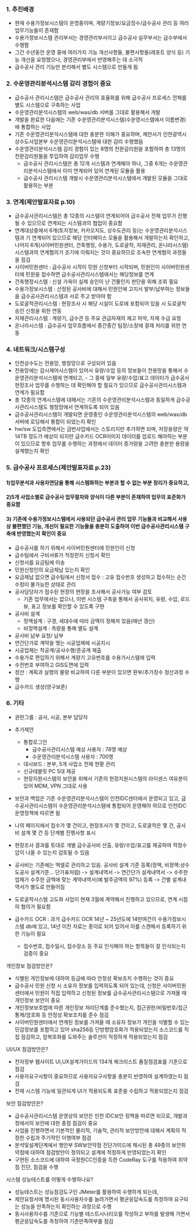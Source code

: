 
### 1. 추진배경
- 현재 수용가정보시스템이 운영중이며, 계량기정보/요금징수/급수공사 관리 등 여러 업무기능들이 존재함
- 수용가정보시스템 관리부서는 경영관리부서이고 급수공사 실무부서는 급수부에서 수행함
- 그간 수년동안 운영 중에 여러가지 기능 개선사항들, 불편사항들(레포트 양식 등) 기능 개선을 요청했으나, 경영관리부에서 반영해주는 데 소극적
- 급수공사 관리 기능만 분리해서 별도 시스템으로 만들게 됨
### 2. 수운영관리분석시스템 감리 경험이 중요
- <span class="blue-text">급수공사 관리시스템은 급수공사 관리의 효율화를 위해 급수공사 프로세스 전체를 별도 시스템으로 구축하는 사업</span>
- <span class="blue-text">수운영관리분석시스템의 web/was/db 서버를 그대로 활용해서 개발</span>
- <span class="blue-text">개발을 완료한 다음에는 기존 수운영관리분석시스템(수운영시스템에서 이름변경)에 통합하는 사업</span>
- 기존 수운영관리분석시스템에 대한 충분한 이해가 중요하며, 제안사가 인천광역시상수도사업본부 수운영관리분석시스템에 대한 감리 수행했음
- 수운영관리분석시스템 감리 경험이 있는 8명의 전문감리원을 포함하여 총 13명의 전문감리원들을 투입하여 감리업무 수행
	- 급수공사 관리시스템은 총 12개 시스템과 연계해야 하나, 그중 6개는 수운영관리분석시스템에서 이미 연계되어 있어 연계된 모듈을 활용
	- 급수공사 관리시스템 개발시 수운영관리분석시스템에서 개발된 모듈을 그대로 활용하는 부분
### 3. 연계(제안발표자료 p.10)
- 급수공사관리시스템은 총 12종의 시스템이 연계되어야 급수공사 전체 업무가 진행될 수 있으므로 연계되는 시스템과의 협업이 중요함
- <span class="teal-text">연계대상중에서 6개(토지정보, 카카오지도, 상수도관리 등)는 수운영관리분석시스템과 기 연계되어 있으므로 해당 인터페이스 모듈을 활용해서 개발하는지 확인하고, 나머지 6개(사이버민원센터, 건축행정, 수용가, 도로굴착, 자재관리, 온나라시스템) 시스템과의 연계협의가 조기에 이뤄지는 것이 중요하므로 조속한 연계협의 과정들을 점검</span>
- 사이버민원센터 : 급수공사 시작이 민원 신청부터 시작되며, 민원인이 사이버민원센터에 민원을 접수하면 급수공사관리시스템에서는 해당정보를 연계
- 건축행정시스템 : 신설 가옥이 실제 승인이 난 건물인지 판단을 위해 조회 필요
- 수용가정보시스템 : 산정된 공사비에 대해서 민원인에 고지서 발부/납부하는 정보들을 급수공사관리시스템과 서로 주고 받아야 함
- 도로굴착관리시스템 : 현장조사 시 해당 시설이 도로에 포함되어 있을 시 도로굴착 승인 신청을 위한 연동
- 자재관리시스템 : 계량기, 급수관 등 주요 관급자재의 재고 파악, 자재 수급 요청
- 온나라시스템 : 급수공사 업무흐름에서 중간중간 팀장/소장에 결재 처리를 위한 연동
### 4. 네트워크/시스템구성
- 인천상수도는 전용망, 행정망으로 구성되어 있음
- 전용망에는 감시제어시스템이 있어서 유량/수압 등의 정보들이 전용망을 통해서 수운영관리분석시스템에 연계되고, - 그 중에 일부 유량/수압/표고 데이터가 급수공사 현장조사 업무를 수행하는 데 확인해야 할 필요가 있으므로 급수공사관리시스템과 연계가 필요함
- 총 12종의 연계시스템에 대해서는 기존의 수운영관리분석시스템과 동일하게 급수공사관리시스템도 행정망에서 연계하도록 되어 있음
- 급수공사관리시스템이 개발되면 운영중인 수운영관리분석시스템의 web/was/db서버에 로딩해서 통합이 되었는지 확인
- hw/sw 도입측면에서는 금번사업에서는 스토리지만 추가하면 되며, 저장용량은 약 14TB 정도가 예상이 되지만 급수카드 OCR이미지 데이터를 업로드 해야하는 부분이 있으므로 향후 업무를 수행하는 과정에서 데이터 증가량을 고려한 충분한 용량을 설계했는지 확인
### 5. 급수공사 프로세스(제안발표자료 p.23)
#### <span class="blue-text">1)업무분석과 사용자면담을 통해 시스템화하는 부분과 할 수 없는 부분 정리가 중요하고,</span>
#### <span class="blue-text">2)5개 사업소별로 급수공사 업무절차와 양식이 다른 부분이 존재하여 업무의 표준화가 중요함</span>
#### <span class="blue-text">3) 기존에 수용가정보시스템에서 사용되던 급수공사 관리 업무 기능들과 비교해서 사용상 불편했던 기능, 개선이 필요한 기능들을 충분히 도출하여 이번 급수공사관리시스템 구축에 반영했는지 확인이 중요</span> 

- 급수공사를 하기 위해서 사이버민원센터에 민원인이 신청
- 급수팀에서 구비서류가 적정한지 신청서 확인
- 신청서를 요금팀에 이송
- 민원신청인의 요금체납 있는지 확인
- 요금체납 없으면 급수팀에서 신청서 접수 : 고유 접수번호 생성하고 접수하는 순간 수정이 불가능한 상태로 관리
- 공사담당자가 접수된 현장의 현장을 조사해서 공사가능 여부 검토
	- <span class="teal-text">기존 업무에서는 없으나, 이번 시스템 구축을 통해서 공사위치, 유량, 수압, 로드뷰, 표고 정보를 확인할 수 있도록 구현</span>
- 공사비 설계
	- 정액설계 : 구경, 세대수에 따라 금액이 정해져 있음(매년 갱신)
	- 비정액설계 : 측량을 통해 별도 설계
- 공사비 납부 요청/ 납부
- 연간단가로 계약을 맺는 시공업체에 시공지시
- 시공업체는 착공계/공사수행/준공계 제출
- 수용가로 편입하기 위해서 계량기 고유번호를 수용가시스템에 입력
- 수전번호 부여하고 GIS도면에 입력
- 정산 : 계획과 실행의 물량 비교하여 다른 부분이 있으면 환부/추가징수 정산과정 수행
- 급수카드 생성(영구보존)

### 6. 기타
- <span class="blue-text">권한그룹 : 공사, 시공, 본부 담당자</span>

- 추가제안
	- 통합로그인
		- 급수공사관리시스템 예상 사용자 : 78명 예상
		- 수운영관리분석시스템 사용자 : 700명
	- 대시보드 : 본부, 5개 사업소 전체 현황 관리
	- 신규테블릿 PC 5대 제공
	- <span class="teal-text">현장지원시스템의 보안을 위해서 기존의 현장지원시스템의 라이센스 여유분이 있어 MDM, VPN 그대로 사용</span>

- <span class="teal-text">보안과 백업은 기존 수운영관리분석시스템이 인천IDC센터에서 운영되고 있고, 급수공사관리시스템이 수운영관리분석시스템에 통합되어 운영해야 하므로 인천IDC운영정책에 따르면 됨</span>

- 나의 페이지에서 접수가 몇 건이고, 현장조사가 몇 건이고, 도로굴착은 몇 건, 공사비 설계 몇 건 등 단계별 진행사항 표시

- 현장조사 결과를 토대로 개별 급수공사비 산출, 유량/수압/표고를 제공하여 적정수압이 나올 수 있는지 검토될 수 있음

- 공사비는 기존에는 엑셀로 관리하고 있음.  공사비 설계 기준 등록(정액, 비정액:상수도공사 설계기준... 단가표처럼) -> 설계내역서 -> 연간단가 설계내역서 -> 수주한 업체가 수주한 금엑에 맞는 계약내역서(예 발주금액의 97%) 등록 -> 건별 설계내역서가 별도로 만들어짐

- 도로굴착시스템 고도화 사업이 현재 3월에 계약해서 진행하고 있으므로, 연계 시점의 협의가 필요함 

- 급수카드 OCR : 과거 급수카드 OCR 14년 ~ 25년도에 14만여건이 수용가정보시스템 db에 있고, 14년 이전 자료는 종이로 되어 있어서 이를 스캔해서 등록하기 위한 기능이 필요
	- <span class="teal-text">접수번호, 접수일시, 접수장소 등 주요 인식해야 하는 항목들이 잘 인식되는지 검증이 중요</span>


개인정보 점검방안은?
- 식별된 개인정보에 대하여 등급에 따라 안정성 확보조치 수행하는 것이 중요
- <span class="blue-text">급수공사 민원 신청 시 소유자 정보를 입력하도록 되어 있는데, 신청은 사이버민원센터에서 민원이 직접 입력하고 신청된 정보를 급수공사관리시스템으로 가져올 때 개인정보 보안이 중요</span>
- 개인정보보호법에 따른 개인정보 처리단계를 준수했는지, 접근권한/비밀번호/접근통제/암호화 등 안정성 확보조치를 준수 점검
- 사이버민원센터에서 연계된 정보를 가져올 때 소유자 정보가 개인을 식별할 수 있는 민감정보를 포함하고 있어  sha256등 단방향암호화가 적용되었는지 소스코드를 직접 점검하고, 암복호화를 도와주는 솔루션이 적정하게 적용되었는지 점검

UI/UX 점검방안은?
- 전자정부 웹사이트 UI,UX설계가이드의 134개 체크리스트 품질점검표를 기준으로 점검
- 사용자요구사항이 중요하므로 사용자요구사항을 충분히 반영하여 설계하였는지 점검
- 전체 시스템 기능에 일관되게 UI가 적용되도록 표준을 수립하고 적용되었는지 점검

보안 점검방안은?
- 급수공사관리시스템 운영상의 보안은 인천 IDC보안 정책을 따르면 되므로, 개발과정에서의 보안에 대한 중점 점검이 중요
- 사업을 진행하면서 기본적인 물리적, 기술적, 관리적 보안방안에 대해서 계획의 적정한 수립과 주기적인 이행여부 점검
- 분석및설계단계에서 행안부 SW보안약점 진단가이드에 제시된 총 49종의 보안취약점에 대하여 점검방안이 정의되고 설계에 적정하게 반영되었는지 확인
- 구현된 소스코드에 대하여 국정원CC인증을 득한 CodeRay 도구를 적용하여 취약점 진단, 점검을 수행

시스템 성능테스트를 어떻게 수행하나요?
- 성능테스트는 성능점검도구인 JMeter를 활용하여 수행하게 되는데,
- 제안요청서에 명시된 동시사용자수를 늘려가면서 평균응답속도를 측정하여 요구되는 성능을 만족하는지 확인하는 과정으로 수행
- 동시사용자수를 기준으로 기능별 테스트시나리오를 작성하고 부하를 발생해 가면서 평균응답속도를 측정하여 기준만족여부를 점검